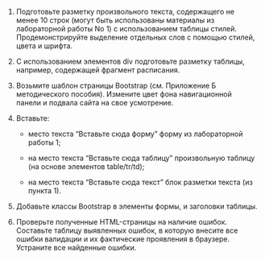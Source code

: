  


1. Подготовьте разметку произвольного текста, содержащего не менее 10 строк (могут быть использованы материалы из лабораторной работы No 1) с использованием таблицы стилей. Продемонстрируйте выделение отдельных слов с помощью стилей, цвета и шрифта.

2. С использованием элементов div подготовьте разметку таблицы, например, содержащей фрагмент расписания.

3. Возьмите шаблон страницы Bootstrap (см. Приложение Б методического пособия). Измените цвет фона навигационной панели и подвала сайта на свое усмотрение.

4. Вставьте:

    * место текста “Вставьте сюда форму” форму из лабораторной работы 1;

    * на место текста “Вставьте сюда таблицу” произвольную таблицу (на основе элементов table/tr/td);

    * на место текста “Вставьте сюда текст” блок разметки текста (из пункта 1).

5. Добавьте классы Bootstrap в элементы формы, и заголовки таблицы.

6. Проверьте полученные HTML-страницы на наличие ошибок. Составьте таблицу выявленных ошибок, в которую внесите все ошибки валидации и их фактические проявления в браузере. Устраните все найденные ошибки.
